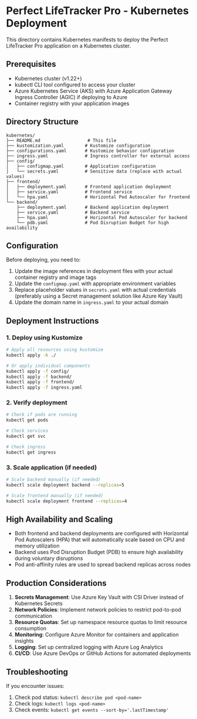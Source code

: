# Perfect LifeTracker Pro - Kubernetes Deployment

This directory contains Kubernetes manifests to deploy the Perfect LifeTracker Pro application on a Kubernetes cluster.

## Prerequisites

- Kubernetes cluster (v1.22+)
- kubectl CLI tool configured to access your cluster
- Azure Kubernetes Service (AKS) with Azure Application Gateway Ingress Controller (AGIC) if deploying to Azure
- Container registry with your application images

## Directory Structure

```
kubernetes/
├── README.md                  # This file
├── kustomization.yaml        # Kustomize configuration
├── configurations.yaml       # Kustomize behavior configuration
├── ingress.yaml              # Ingress controller for external access
├── config/
│   ├── configmap.yaml        # Application configuration
│   └── secrets.yaml          # Sensitive data (replace with actual values)
├── frontend/
│   ├── deployment.yaml       # Frontend application deployment
│   ├── service.yaml          # Frontend service
│   └── hpa.yaml              # Horizontal Pod Autoscaler for frontend
└── backend/
    ├── deployment.yaml       # Backend application deployment
    ├── service.yaml          # Backend service
    ├── hpa.yaml              # Horizontal Pod Autoscaler for backend
    └── pdb.yaml              # Pod Disruption Budget for high availability
```

## Configuration

Before deploying, you need to:

1. Update the image references in deployment files with your actual container registry and image tags
2. Update the `configmap.yaml` with appropriate environment variables
3. Replace placeholder values in `secrets.yaml` with actual credentials (preferably using a Secret management solution like Azure Key Vault)
4. Update the domain name in `ingress.yaml` to your actual domain

## Deployment Instructions

### 1. Deploy using Kustomize

```bash
# Apply all resources using kustomize
kubectl apply -k ./

# Or apply individual components
kubectl apply -f config/
kubectl apply -f backend/
kubectl apply -f frontend/
kubectl apply -f ingress.yaml
```

### 2. Verify deployment

```bash
# Check if pods are running
kubectl get pods

# Check services
kubectl get svc

# Check ingress
kubectl get ingress
```

### 3. Scale application (if needed)

```bash
# Scale backend manually (if needed)
kubectl scale deployment backend --replicas=5

# Scale frontend manually (if needed)
kubectl scale deployment frontend --replicas=4
```

## High Availability and Scaling

- Both frontend and backend deployments are configured with Horizontal Pod Autoscalers (HPA) that will automatically scale based on CPU and memory utilization
- Backend uses Pod Disruption Budget (PDB) to ensure high availability during voluntary disruptions
- Pod anti-affinity rules are used to spread backend replicas across nodes

## Production Considerations

1. **Secrets Management**: Use Azure Key Vault with CSI Driver instead of Kubernetes Secrets
2. **Network Policies**: Implement network policies to restrict pod-to-pod communication
3. **Resource Quotas**: Set up namespace resource quotas to limit resource consumption
4. **Monitoring**: Configure Azure Monitor for containers and application insights
5. **Logging**: Set up centralized logging with Azure Log Analytics
6. **CI/CD**: Use Azure DevOps or GitHub Actions for automated deployments

## Troubleshooting

If you encounter issues:

1. Check pod status: `kubectl describe pod <pod-name>`
2. Check logs: `kubectl logs <pod-name>`
3. Check events: `kubectl get events --sort-by='.lastTimestamp'` 